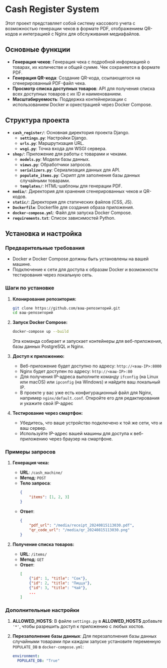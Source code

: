 # Cash Register System

Этот проект представляет собой систему кассового учета с возможностью генерации чеков в формате PDF, отображением QR-кодов и интеграцией с Nginx для обслуживания медиафайлов.

## Основные функции

- **Генерация чеков**: Генерация чека с подробной информацией о товарах, их количестве и общей сумме. Чек сохраняется в формате PDF.
- **Генерация QR-кода**: Создание QR-кода, ссылающегося на сгенерированный PDF-файл чека.
- **Просмотр списка доступных товаров**: API для получения списка всех доступных товаров с их ID и наименованием.
- **Масштабируемость**: Поддержка контейнеризации с использованием Docker и оркестрацией через Docker Compose.

## Структура проекта

- **`cash_register/`**: Основная директория проекта Django.
  - **`settings.py`**: Настройки Django.
  - **`urls.py`**: Маршрутизация URL.
  - **`wsgi.py`**: Точка входа для WSGI сервера.
- **`shop/`**: Приложение для работы с товарами и чеками.
  - **`models.py`**: Модели базы данных.
  - **`views.py`**: Обработчики запросов.
  - **`serializers.py`**: Сериализация данных для API.
  - **`populate_items.py`**: Скрипт для заполнения базы данных случайными товарами.
  - **`templates/`**: HTML-шаблоны для генерации PDF.
- **`media/`**: Директория для хранения сгенерированных чеков и QR-кодов.
- **`static/`**: Директория для статических файлов (CSS, JS).
- **`Dockerfile`**: Dockerfile для создания образа приложения.
- **`docker-compose.yml`**: Файл для запуска Docker Compose.
- **`requirements.txt`**: Список зависимостей Python.

## Установка и настройка

### Предварительные требования

- Docker и Docker Compose должны быть установлены на вашей машине.
- Подключение к сети для доступа к образам Docker и возможности тестирования через локальную сеть.

### Шаги по установке

1. **Клонирование репозитория:**
    ```bash
    git clone https://github.com/ваш-репозиторий.git
    cd ваш-репозиторий
    ```

2. **Запуск Docker Compose:**
    ```bash
    docker-compose up --build
    ```
    Эта команда собирает и запускает контейнеры для веб-приложения, базы данных PostgreSQL и Nginx.

3. **Доступ к приложению:**
    - Веб-приложение будет доступно по адресу: `http://<ваш-IP>:8000`
    - Nginx будет доступен по адресу: `http://<ваш-IP>:80`
    - Для получения IP-адреса выполните команду `ifconfig` (на Linux или macOS) или `ipconfig` (на Windows) и найдите ваш локальный IP.
   - В проекте у вас уже есть конфигурационный файл для Nginx, например `nginx/default.conf`. Откройте его для редактирования и укажите свой IP-адрес

4. **Тестирование через смартфон:**
    - Убедитесь, что ваше устройство подключено к той же сети, что и ваш сервер.
    - Используйте IP-адрес вашей машины для доступа к веб-приложению через браузер на смартфоне.

### Примеры запросов

1. **Генерация чека:**
    - **URL**: `/cash_machine/`
    - **Метод**: `POST`
    - **Тело запроса**:
      ```json
      {
          "items": [1, 2, 3]
      }
      ```
    - **Ответ**:
      ```json
      {
          "pdf_url": "/media/receipt_20240815113030.pdf",
          "qr_code_url": "/media/qr_20240815113030.png"
      }
      ```

2. **Получение списка товаров:**
    - **URL**: `/items/`
    - **Метод**: `GET`
    - **Ответ**:
      ```json
      [
          {"id": 1, "title": "Сок"},
          {"id": 2, "title": "Пицца"},
          {"id": 3, "title": "Чай"},
          ...
      ]
      ```

### Дополнительные настройки

1. **ALLOWED_HOSTS**:
   В файле `settings.py` в **ALLOWED_HOSTS** добавьте `'*'`, чтобы разрешить доступ к приложению с любых хостов.

2. **Перезаполнение базы данных**:
   Для перезаполнения базы данных случайными товарами при каждом запуске установите переменную `POPULATE_DB` в `docker-compose.yml`:
   ```yaml
   environment:
     POPULATE_DB: "True"